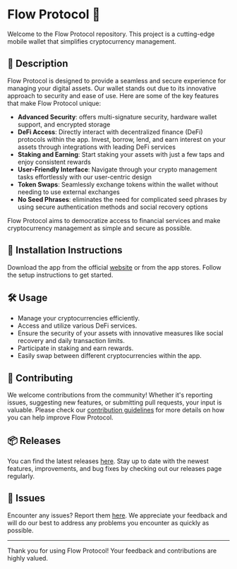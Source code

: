 
# Flow Protocol 🚀

Welcome to the Flow Protocol repository. This project is a cutting-edge mobile wallet that simplifies cryptocurrency management.

## 📜 Description

Flow Protocol is designed to provide a seamless and secure experience for managing your digital assets. Our wallet stands out due to its innovative approach to security and ease of use. Here are some of the key features that make Flow Protocol unique:

- **Advanced Security**: offers multi-signature security, hardware wallet support, and encrypted storage
- **DeFi Access**: Directly interact with decentralized finance (DeFi) protocols within the app. Invest, borrow, lend, and earn interest on your assets through integrations with leading DeFi services
- **Staking and Earning**: Start staking your assets with just a few taps and enjoy consistent rewards
- **User-Friendly Interface**: Navigate through your crypto management tasks effortlessly with our user-centric design
- **Token Swaps**: Seamlessly exchange tokens within the wallet without needing to use external exchanges
- **No Seed Phrases**: eliminates the need for complicated seed phrases by using secure authentication methods and social recovery options

Flow Protocol aims to democratize access to financial services and make cryptocurrency management as simple and secure as possible.

## 🚀 Installation Instructions

Download the app from the official [website](https://www.example.com) or from the app stores. Follow the setup instructions to get started.

## 🛠️ Usage

- Manage your cryptocurrencies efficiently.
- Access and utilize various DeFi services.
- Ensure the security of your assets with innovative measures like social recovery and daily transaction limits.
- Participate in staking and earn rewards.
- Easily swap between different cryptocurrencies within the app.

## 🤝 Contributing

We welcome contributions from the community! Whether it's reporting issues, suggesting new features, or submitting pull requests, your input is valuable. Please check our [contribution guidelines](../../contributing) for more details on how you can help improve Flow Protocol.

## 📦 Releases

You can find the latest releases [here](../../releases). Stay up to date with the newest features, improvements, and bug fixes by checking out our releases page regularly.

## 🐛 Issues

Encounter any issues? Report them [here](../../issues). We appreciate your feedback and will do our best to address any problems you encounter as quickly as possible.

---

Thank you for using Flow Protocol! Your feedback and contributions are highly valued.
